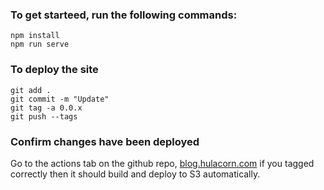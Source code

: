 ### To get starteed, run the following commands:

```
npm install
npm run serve
```

### To deploy the site

```
git add .
git commit -m "Update"
git tag -a 0.0.x
git push --tags
```

### Confirm changes have been deployed

Go to the actions tab on the github repo, [blog.hulacorn.com](https://github.com/padraigobrien/blog.hulacorn.com)
if you tagged correctly then it should build and deploy to S3 automatically.
